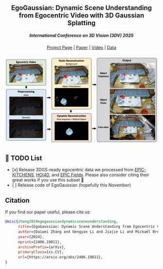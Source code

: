 <p align="center">
  <h2 align="center">EgoGaussian: Dynamic Scene Understanding from Egocentric Video with 3D Gaussian Splatting</h2>
  <h5 align="center">International Conference on 3D Vision (3DV) 2025</h5>
</p>

<div align="center"> 

[Project Page](https://zdwww.github.io/egogs.github.io/) | [Paper](https://arxiv.org/abs/2406.19811) | [Video](https://www.youtube.com/watch?v=nsZrmM7CJB0) | [Data](https://drive.google.com/file/d/1VCC71f7YYeCahQlSNpJ0BsR1995W6jDI/view?usp=sharing)

  <img src="assets/egogs.gif">
</div>

## 📝 TODO List
- \[x\] Release 3DGS-ready egocentric data we processed from [EPIC-KITCHENS](https://epic-kitchens.github.io/2024), [HOI4D](https://hoi4d.github.io), and [EPIC Fields](https://epic-kitchens.github.io/epic-fields/). Please also consider citing their great works if you use this subset 🤗
- \[ \] Release code of EgoGaussian (hopefully this November)

## Citation
If you find our paper useful, please cite us:
```bib
@misc{zhang2024egogaussiandynamicsceneunderstanding,
      title={EgoGaussian: Dynamic Scene Understanding from Egocentric Video with 3D Gaussian Splatting}, 
      author={Daiwei Zhang and Gengyan Li and Jiajie Li and Mickaël Bressieux and Otmar Hilliges and Marc Pollefeys and Luc Van Gool and Xi Wang},
      year={2024},
      eprint={2406.19811},
      archivePrefix={arXiv},
      primaryClass={cs.CV},
      url={https://arxiv.org/abs/2406.19811}, 
}
